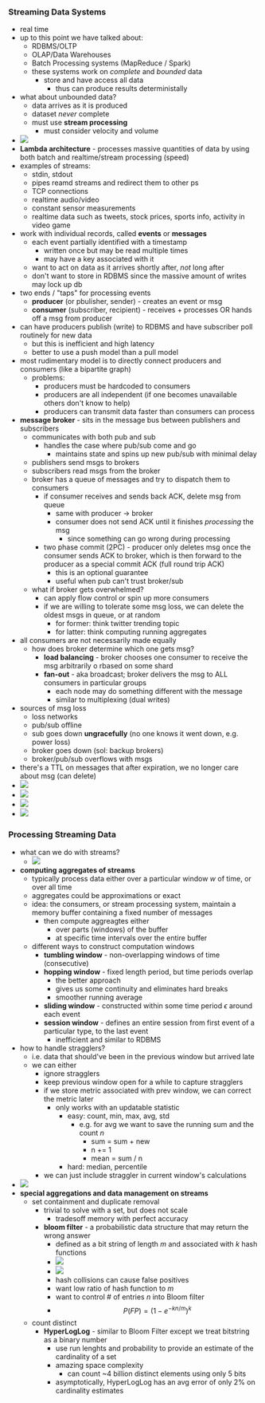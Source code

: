 ### Streaming Data Systems
- real time
- up to this point we have talked about:
  - RDBMS/OLTP
  - OLAP/Data Warehouses
  - Batch Processing systems (MapReduce / Spark)
  - these systems work on *complete* and *bounded* data
    - store and have access all data
      - thus can produce results deterministally
- what about unbounded data?
  - data arrives as it is produced
  - dataset *never* complete
  - must use **stream processing**
    - must consider velocity and volume
- ![](assets/2024-03-06-19-01-53.png)
- **Lambda architecture** - processes massive quantities of data by using both batch and realtime/stream processing (speed)
- examples of streams:
  - stdin, stdout
  - pipes reamd streams and redirect them to other ps
  - TCP connections
  - realtime audio/video
  - constant sensor measurements
  - realtime data such as tweets, stock prices, sports info, activity in video game
- work with individual records, called **events** or **messages**
  - each event partially identified with a timestamp
    - written once but may be read multiple times
    - may have a key associated with it
  - want to act on data as it arrives shortly after, *not* long after
  - don't want to store in RDBMS since the massive amount of writes may lock up db
- two ends / "taps" for processing events
  - **producer** (or pbulisher, sender) - creates an event or msg
  - **consumer** (subscriber, recipient) - receives + processes OR hands off a msg from producer
- can have producers publish (write) to RDBMS and have subscriber poll routinely for new data
  - but this is inefficient and high latency
  - better to use a push model than a pull model
- most rudimentary model is to directly connect producers and consumers (like a bipartite graph)
  - problems:
    - producers must be hardcoded to consumers
    - producers are all independent (if one becomes unavailable others don't know to help)
    - producers can transmit data faster than consumers can process
- **message broker** - sits in the message bus between publishers and subscribers
  - communicates with both pub and sub
    - handles the case where pub/sub come and go
      - maintains state and spins up new pub/sub with minimal delay
  - publishers send msgs to brokers
  - subscribers read msgs from the broker
  - broker has a queue of messages and try to dispatch them to consumers
    - if consumer receives and sends back ACK, delete msg from queue
      - same with producer -> broker
      - consumer does not send ACK until it finishes *processing* the msg
        - since something can go wrong during processing
    - two phase commit (2PC) - producer only deletes msg once the consumer sends ACK to broker, which is then forward to the producer as a special commit ACK (full round trip ACK)
      - this is an optional guarantee
      - useful when pub can't trust broker/sub
  - what if broker gets overwhelmed?
    - can apply flow control or spin up more consumers
    - if we are willing to tolerate some msg loss, we can delete the oldest msgs in queue, or at random
      - for former: think twitter trending topic
      - for latter: think computing running aggregates
- all consumers are not necessarily made equally
  - how does broker determine which one gets msg?
    - **load balancing** - broker chooses one consumer to receive the msg arbitrarily o rbased on some shard
    - **fan-out** - aka broadcast; broker delivers the msg to ALL consumers in particular groups
      - each node may do something different with the message
      - similar to multiplexing (dual writes)
- sources of msg loss
  - loss networks
  - pub/sub offline
  - sub goes down **ungracefully** (no one knows it went down, e.g. power loss)
  - broker goes down (sol: backup brokers)
  - broker/pub/sub overflows with msgs
- there's a TTL on messages that after expiration, we no longer care about msg (can delete)
- ![](assets/2024-03-07-18-02-02.png)
- ![](assets/2024-03-08-11-41-50.png)
- ![](assets/2024-03-08-11-42-03.png)
- ![](assets/2024-03-08-11-42-15.png)


### Processing Streaming Data
- what can we do with streams?
  - ![](assets/2024-03-07-18-04-03.png)
- **computing aggregates of streams**
  - typically process data either over a particular window $w$ of time, or over all time
  - aggregates could be approximations or exact
  - idea: the consumers, or stream processing system, maintain a memory buffer containing a fixed number of messages
    - then compute aggreagtes either
      - over parts (windows) of the buffer
      - at specific time intervals over the entire buffer
  - different ways to construct computation windows
    - **tumbling window** - non-overlapping windows of time (consecutive)
    - **hopping window** - fixed length period, but time periods overlap
      - the better approach
      - gives us some continuity and eliminates hard breaks
      - smoother running average
    - **sliding window** - constructed within some time period $\epsilon$ around each event
    - **session window** - defines an entire session from first event of a particular type, to the last event
      - inefficient and similar to RDBMS
- how to handle stragglers?
  - i.e. data that should've been in the previous window but arrived late
  - we can either
    - ignore stragglers
    - keep previous window open for a while to capture stragglers
    - if we store metric associated with prev window, we can correct the metric later
      - only works with an updatable statistic
        - easy: count, min, max, avg, std
          - e.g. for avg we want to save the running sum and the count $n$
            - sum = sum + new
            - n += 1
            - mean = sum / n
        - hard: median, percentile
    - we can just include straggler in current window's calculations
- ![](assets/2024-03-08-11-42-50.png)
- **special aggregations and data management on streams**
  - set containment and duplicate removal
    - trivial to solve with a set, but does not scale
      - tradesoff memory with perfect accuracy
    - **bloom filter** - a probabilistic data structure that may return the wrong answer
      - defined as a bit string of length $m$ and associated with $k$ hash functions
      - ![](assets/2024-03-07-18-33-11.png)
      - ![](assets/2024-03-07-18-33-28.png)
      - hash collisions can cause false positives
      - want low ratio of hash function to $m$
      - want to control # of entries $n$ into Bloom filter
      - $$P(FP) = (1-e^{-kn/m})^k$$
  - count distinct
    - **HyperLogLog** - similar to Bloom Filter except we treat bitstring as a binary number
      - use run lenghts and probability to provide an estimate of the cardinality of a set
      - amazing space complexity
        - can count ~4 billion distinct elements using only 5 bits
      - asymptotically, HyperLogLog has an avg error of only 2% on cardinality estimates